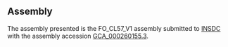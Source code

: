 

Assembly
--------

The assembly presented is the FO\_CL57\_V1 assembly submitted to
[INSDC](http://www.insdc.org) with the assembly accession
[GCA\_000260155.3](http://www.ebi.ac.uk/ena/data/view/GCA_000260155.3).
